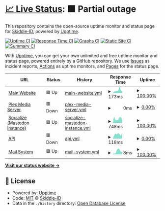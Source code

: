 # [📈 Live Status](https://status.skiddle.id): <!--live status--> **🟧 Partial outage**

This repository contains the open-source uptime monitor and status page for [Skiddle-ID](https://status.skiddle.id), powered by [Upptime](https://github.com/upptime/upptime).

[![Uptime CI](https://github.com/Skiddle-ID/monitoring/workflows/Uptime%20CI/badge.svg)](https://github.com/Skiddle-ID/monitoring/actions?query=workflow%3A%22Uptime+CI%22)
[![Response Time CI](https://github.com/Skiddle-ID/monitoring/workflows/Response%20Time%20CI/badge.svg)](https://github.com/Skiddle-ID/monitoring/actions?query=workflow%3A%22Response+Time+CI%22)
[![Graphs CI](https://github.com/Skiddle-ID/monitoring/workflows/Graphs%20CI/badge.svg)](https://github.com/Skiddle-ID/monitoring/actions?query=workflow%3A%22Graphs+CI%22)
[![Static Site CI](https://github.com/Skiddle-ID/monitoring/workflows/Static%20Site%20CI/badge.svg)](https://github.com/Skiddle-ID/monitoring/actions?query=workflow%3A%22Static+Site+CI%22)
[![Summary CI](https://github.com/Skiddle-ID/monitoring/workflows/Summary%20CI/badge.svg)](https://github.com/Skiddle-ID/monitoring/actions?query=workflow%3A%22Summary+CI%22)

With [Upptime](https://upptime.js.org), you can get your own unlimited and free uptime monitor and status page, powered entirely by a GitHub repository. We use [Issues](https://github.com/Skiddle-ID/monitoring/issues) as incident reports, [Actions](https://github.com/Skiddle-ID/monitoring/actions) as uptime monitors, and [Pages](https://status.skiddle.id) for the status page.

<!--start: status pages-->
<!-- This summary is generated by Upptime (https://github.com/upptime/upptime) -->
<!-- Do not edit this manually, your changes will be overwritten -->
<!-- prettier-ignore -->
| URL | Status | History | Response Time | Uptime |
| --- | ------ | ------- | ------------- | ------ |
| <img alt="" src="https://favicons.githubusercontent.com/skiddle.id" height="13"> [Main Website](https://skiddle.id) | 🟩 Up | [main-website.yml](https://github.com/Skiddle-ID/monitoring/commits/HEAD/history/main-website.yml) | <details><summary><img alt="Response time graph" src="./graphs/main-website/response-time-week.png" height="20"> 173ms</summary><br><a href="https://status.skiddle.id/history/main-website"><img alt="Response time 194" src="https://img.shields.io/endpoint?url=https%3A%2F%2Fraw.githubusercontent.com%2FSkiddle-ID%2Fmonitoring%2FHEAD%2Fapi%2Fmain-website%2Fresponse-time.json"></a><br><a href="https://status.skiddle.id/history/main-website"><img alt="24-hour response time 117" src="https://img.shields.io/endpoint?url=https%3A%2F%2Fraw.githubusercontent.com%2FSkiddle-ID%2Fmonitoring%2FHEAD%2Fapi%2Fmain-website%2Fresponse-time-day.json"></a><br><a href="https://status.skiddle.id/history/main-website"><img alt="7-day response time 173" src="https://img.shields.io/endpoint?url=https%3A%2F%2Fraw.githubusercontent.com%2FSkiddle-ID%2Fmonitoring%2FHEAD%2Fapi%2Fmain-website%2Fresponse-time-week.json"></a><br><a href="https://status.skiddle.id/history/main-website"><img alt="30-day response time 178" src="https://img.shields.io/endpoint?url=https%3A%2F%2Fraw.githubusercontent.com%2FSkiddle-ID%2Fmonitoring%2FHEAD%2Fapi%2Fmain-website%2Fresponse-time-month.json"></a><br><a href="https://status.skiddle.id/history/main-website"><img alt="1-year response time 194" src="https://img.shields.io/endpoint?url=https%3A%2F%2Fraw.githubusercontent.com%2FSkiddle-ID%2Fmonitoring%2FHEAD%2Fapi%2Fmain-website%2Fresponse-time-year.json"></a></details> | <details><summary><a href="https://status.skiddle.id/history/main-website">100.00%</a></summary><a href="https://status.skiddle.id/history/main-website"><img alt="All-time uptime 98.07%" src="https://img.shields.io/endpoint?url=https%3A%2F%2Fraw.githubusercontent.com%2FSkiddle-ID%2Fmonitoring%2FHEAD%2Fapi%2Fmain-website%2Fuptime.json"></a><br><a href="https://status.skiddle.id/history/main-website"><img alt="24-hour uptime 100.00%" src="https://img.shields.io/endpoint?url=https%3A%2F%2Fraw.githubusercontent.com%2FSkiddle-ID%2Fmonitoring%2FHEAD%2Fapi%2Fmain-website%2Fuptime-day.json"></a><br><a href="https://status.skiddle.id/history/main-website"><img alt="7-day uptime 100.00%" src="https://img.shields.io/endpoint?url=https%3A%2F%2Fraw.githubusercontent.com%2FSkiddle-ID%2Fmonitoring%2FHEAD%2Fapi%2Fmain-website%2Fuptime-week.json"></a><br><a href="https://status.skiddle.id/history/main-website"><img alt="30-day uptime 100.00%" src="https://img.shields.io/endpoint?url=https%3A%2F%2Fraw.githubusercontent.com%2FSkiddle-ID%2Fmonitoring%2FHEAD%2Fapi%2Fmain-website%2Fuptime-month.json"></a><br><a href="https://status.skiddle.id/history/main-website"><img alt="1-year uptime 98.07%" src="https://img.shields.io/endpoint?url=https%3A%2F%2Fraw.githubusercontent.com%2FSkiddle-ID%2Fmonitoring%2FHEAD%2Fapi%2Fmain-website%2Fuptime-year.json"></a></details>
| <img alt="" src="https://favicons.githubusercontent.com/88.99.217.2" height="13"> [Plex Media Server](http://88.99.217.2) | 🟥 Down | [plex-media-server.yml](https://github.com/Skiddle-ID/monitoring/commits/HEAD/history/plex-media-server.yml) | <details><summary><img alt="Response time graph" src="./graphs/plex-media-server/response-time-week.png" height="20"> 0ms</summary><br><a href="https://status.skiddle.id/history/plex-media-server"><img alt="Response time 281" src="https://img.shields.io/endpoint?url=https%3A%2F%2Fraw.githubusercontent.com%2FSkiddle-ID%2Fmonitoring%2FHEAD%2Fapi%2Fplex-media-server%2Fresponse-time.json"></a><br><a href="https://status.skiddle.id/history/plex-media-server"><img alt="24-hour response time 0" src="https://img.shields.io/endpoint?url=https%3A%2F%2Fraw.githubusercontent.com%2FSkiddle-ID%2Fmonitoring%2FHEAD%2Fapi%2Fplex-media-server%2Fresponse-time-day.json"></a><br><a href="https://status.skiddle.id/history/plex-media-server"><img alt="7-day response time 0" src="https://img.shields.io/endpoint?url=https%3A%2F%2Fraw.githubusercontent.com%2FSkiddle-ID%2Fmonitoring%2FHEAD%2Fapi%2Fplex-media-server%2Fresponse-time-week.json"></a><br><a href="https://status.skiddle.id/history/plex-media-server"><img alt="30-day response time 0" src="https://img.shields.io/endpoint?url=https%3A%2F%2Fraw.githubusercontent.com%2FSkiddle-ID%2Fmonitoring%2FHEAD%2Fapi%2Fplex-media-server%2Fresponse-time-month.json"></a><br><a href="https://status.skiddle.id/history/plex-media-server"><img alt="1-year response time 281" src="https://img.shields.io/endpoint?url=https%3A%2F%2Fraw.githubusercontent.com%2FSkiddle-ID%2Fmonitoring%2FHEAD%2Fapi%2Fplex-media-server%2Fresponse-time-year.json"></a></details> | <details><summary><a href="https://status.skiddle.id/history/plex-media-server">0.00%</a></summary><a href="https://status.skiddle.id/history/plex-media-server"><img alt="All-time uptime 76.19%" src="https://img.shields.io/endpoint?url=https%3A%2F%2Fraw.githubusercontent.com%2FSkiddle-ID%2Fmonitoring%2FHEAD%2Fapi%2Fplex-media-server%2Fuptime.json"></a><br><a href="https://status.skiddle.id/history/plex-media-server"><img alt="24-hour uptime 0.00%" src="https://img.shields.io/endpoint?url=https%3A%2F%2Fraw.githubusercontent.com%2FSkiddle-ID%2Fmonitoring%2FHEAD%2Fapi%2Fplex-media-server%2Fuptime-day.json"></a><br><a href="https://status.skiddle.id/history/plex-media-server"><img alt="7-day uptime 0.00%" src="https://img.shields.io/endpoint?url=https%3A%2F%2Fraw.githubusercontent.com%2FSkiddle-ID%2Fmonitoring%2FHEAD%2Fapi%2Fplex-media-server%2Fuptime-week.json"></a><br><a href="https://status.skiddle.id/history/plex-media-server"><img alt="30-day uptime 0.00%" src="https://img.shields.io/endpoint?url=https%3A%2F%2Fraw.githubusercontent.com%2FSkiddle-ID%2Fmonitoring%2FHEAD%2Fapi%2Fplex-media-server%2Fuptime-month.json"></a><br><a href="https://status.skiddle.id/history/plex-media-server"><img alt="1-year uptime 76.19%" src="https://img.shields.io/endpoint?url=https%3A%2F%2Fraw.githubusercontent.com%2FSkiddle-ID%2Fmonitoring%2FHEAD%2Fapi%2Fplex-media-server%2Fuptime-year.json"></a></details>
| <img alt="" src="https://favicons.githubusercontent.com/socialize.cyou" height="13"> [Socialize (Mastodon Instance)](https://socialize.cyou) | 🟩 Up | [socialize-mastodon-instance.yml](https://github.com/Skiddle-ID/monitoring/commits/HEAD/history/socialize-mastodon-instance.yml) | <details><summary><img alt="Response time graph" src="./graphs/socialize-mastodon-instance/response-time-week.png" height="20"> 748ms</summary><br><a href="https://status.skiddle.id/history/socialize-mastodon-instance"><img alt="Response time 925" src="https://img.shields.io/endpoint?url=https%3A%2F%2Fraw.githubusercontent.com%2FSkiddle-ID%2Fmonitoring%2FHEAD%2Fapi%2Fsocialize-mastodon-instance%2Fresponse-time.json"></a><br><a href="https://status.skiddle.id/history/socialize-mastodon-instance"><img alt="24-hour response time 775" src="https://img.shields.io/endpoint?url=https%3A%2F%2Fraw.githubusercontent.com%2FSkiddle-ID%2Fmonitoring%2FHEAD%2Fapi%2Fsocialize-mastodon-instance%2Fresponse-time-day.json"></a><br><a href="https://status.skiddle.id/history/socialize-mastodon-instance"><img alt="7-day response time 748" src="https://img.shields.io/endpoint?url=https%3A%2F%2Fraw.githubusercontent.com%2FSkiddle-ID%2Fmonitoring%2FHEAD%2Fapi%2Fsocialize-mastodon-instance%2Fresponse-time-week.json"></a><br><a href="https://status.skiddle.id/history/socialize-mastodon-instance"><img alt="30-day response time 853" src="https://img.shields.io/endpoint?url=https%3A%2F%2Fraw.githubusercontent.com%2FSkiddle-ID%2Fmonitoring%2FHEAD%2Fapi%2Fsocialize-mastodon-instance%2Fresponse-time-month.json"></a><br><a href="https://status.skiddle.id/history/socialize-mastodon-instance"><img alt="1-year response time 925" src="https://img.shields.io/endpoint?url=https%3A%2F%2Fraw.githubusercontent.com%2FSkiddle-ID%2Fmonitoring%2FHEAD%2Fapi%2Fsocialize-mastodon-instance%2Fresponse-time-year.json"></a></details> | <details><summary><a href="https://status.skiddle.id/history/socialize-mastodon-instance">100.00%</a></summary><a href="https://status.skiddle.id/history/socialize-mastodon-instance"><img alt="All-time uptime 99.96%" src="https://img.shields.io/endpoint?url=https%3A%2F%2Fraw.githubusercontent.com%2FSkiddle-ID%2Fmonitoring%2FHEAD%2Fapi%2Fsocialize-mastodon-instance%2Fuptime.json"></a><br><a href="https://status.skiddle.id/history/socialize-mastodon-instance"><img alt="24-hour uptime 100.00%" src="https://img.shields.io/endpoint?url=https%3A%2F%2Fraw.githubusercontent.com%2FSkiddle-ID%2Fmonitoring%2FHEAD%2Fapi%2Fsocialize-mastodon-instance%2Fuptime-day.json"></a><br><a href="https://status.skiddle.id/history/socialize-mastodon-instance"><img alt="7-day uptime 100.00%" src="https://img.shields.io/endpoint?url=https%3A%2F%2Fraw.githubusercontent.com%2FSkiddle-ID%2Fmonitoring%2FHEAD%2Fapi%2Fsocialize-mastodon-instance%2Fuptime-week.json"></a><br><a href="https://status.skiddle.id/history/socialize-mastodon-instance"><img alt="30-day uptime 100.00%" src="https://img.shields.io/endpoint?url=https%3A%2F%2Fraw.githubusercontent.com%2FSkiddle-ID%2Fmonitoring%2FHEAD%2Fapi%2Fsocialize-mastodon-instance%2Fuptime-month.json"></a><br><a href="https://status.skiddle.id/history/socialize-mastodon-instance"><img alt="1-year uptime 99.96%" src="https://img.shields.io/endpoint?url=https%3A%2F%2Fraw.githubusercontent.com%2FSkiddle-ID%2Fmonitoring%2FHEAD%2Fapi%2Fsocialize-mastodon-instance%2Fuptime-year.json"></a></details>
| <img alt="" src="https://favicons.githubusercontent.com/api.skiddle.id" height="13"> [API](https://api.skiddle.id) | 🟥 Down | [api.yml](https://github.com/Skiddle-ID/monitoring/commits/HEAD/history/api.yml) | <details><summary><img alt="Response time graph" src="./graphs/api/response-time-week.png" height="20"> 118ms</summary><br><a href="https://status.skiddle.id/history/api"><img alt="Response time 146" src="https://img.shields.io/endpoint?url=https%3A%2F%2Fraw.githubusercontent.com%2FSkiddle-ID%2Fmonitoring%2FHEAD%2Fapi%2Fapi%2Fresponse-time.json"></a><br><a href="https://status.skiddle.id/history/api"><img alt="24-hour response time 116" src="https://img.shields.io/endpoint?url=https%3A%2F%2Fraw.githubusercontent.com%2FSkiddle-ID%2Fmonitoring%2FHEAD%2Fapi%2Fapi%2Fresponse-time-day.json"></a><br><a href="https://status.skiddle.id/history/api"><img alt="7-day response time 118" src="https://img.shields.io/endpoint?url=https%3A%2F%2Fraw.githubusercontent.com%2FSkiddle-ID%2Fmonitoring%2FHEAD%2Fapi%2Fapi%2Fresponse-time-week.json"></a><br><a href="https://status.skiddle.id/history/api"><img alt="30-day response time 117" src="https://img.shields.io/endpoint?url=https%3A%2F%2Fraw.githubusercontent.com%2FSkiddle-ID%2Fmonitoring%2FHEAD%2Fapi%2Fapi%2Fresponse-time-month.json"></a><br><a href="https://status.skiddle.id/history/api"><img alt="1-year response time 146" src="https://img.shields.io/endpoint?url=https%3A%2F%2Fraw.githubusercontent.com%2FSkiddle-ID%2Fmonitoring%2FHEAD%2Fapi%2Fapi%2Fresponse-time-year.json"></a></details> | <details><summary><a href="https://status.skiddle.id/history/api">0.00%</a></summary><a href="https://status.skiddle.id/history/api"><img alt="All-time uptime 35.98%" src="https://img.shields.io/endpoint?url=https%3A%2F%2Fraw.githubusercontent.com%2FSkiddle-ID%2Fmonitoring%2FHEAD%2Fapi%2Fapi%2Fuptime.json"></a><br><a href="https://status.skiddle.id/history/api"><img alt="24-hour uptime 0.00%" src="https://img.shields.io/endpoint?url=https%3A%2F%2Fraw.githubusercontent.com%2FSkiddle-ID%2Fmonitoring%2FHEAD%2Fapi%2Fapi%2Fuptime-day.json"></a><br><a href="https://status.skiddle.id/history/api"><img alt="7-day uptime 0.00%" src="https://img.shields.io/endpoint?url=https%3A%2F%2Fraw.githubusercontent.com%2FSkiddle-ID%2Fmonitoring%2FHEAD%2Fapi%2Fapi%2Fuptime-week.json"></a><br><a href="https://status.skiddle.id/history/api"><img alt="30-day uptime 0.00%" src="https://img.shields.io/endpoint?url=https%3A%2F%2Fraw.githubusercontent.com%2FSkiddle-ID%2Fmonitoring%2FHEAD%2Fapi%2Fapi%2Fuptime-month.json"></a><br><a href="https://status.skiddle.id/history/api"><img alt="1-year uptime 35.98%" src="https://img.shields.io/endpoint?url=https%3A%2F%2Fraw.githubusercontent.com%2FSkiddle-ID%2Fmonitoring%2FHEAD%2Fapi%2Fapi%2Fuptime-year.json"></a></details>
| <img alt="" src="https://favicons.githubusercontent.com/skiddle.id" height="13"> [Mail System](https://skiddle.id) | 🟩 Up | [mail-system.yml](https://github.com/Skiddle-ID/monitoring/commits/HEAD/history/mail-system.yml) | <details><summary><img alt="Response time graph" src="./graphs/mail-system/response-time-week.png" height="20"> 8ms</summary><br><a href="https://status.skiddle.id/history/mail-system"><img alt="Response time 95" src="https://img.shields.io/endpoint?url=https%3A%2F%2Fraw.githubusercontent.com%2FSkiddle-ID%2Fmonitoring%2FHEAD%2Fapi%2Fmail-system%2Fresponse-time.json"></a><br><a href="https://status.skiddle.id/history/mail-system"><img alt="24-hour response time 6" src="https://img.shields.io/endpoint?url=https%3A%2F%2Fraw.githubusercontent.com%2FSkiddle-ID%2Fmonitoring%2FHEAD%2Fapi%2Fmail-system%2Fresponse-time-day.json"></a><br><a href="https://status.skiddle.id/history/mail-system"><img alt="7-day response time 8" src="https://img.shields.io/endpoint?url=https%3A%2F%2Fraw.githubusercontent.com%2FSkiddle-ID%2Fmonitoring%2FHEAD%2Fapi%2Fmail-system%2Fresponse-time-week.json"></a><br><a href="https://status.skiddle.id/history/mail-system"><img alt="30-day response time 8" src="https://img.shields.io/endpoint?url=https%3A%2F%2Fraw.githubusercontent.com%2FSkiddle-ID%2Fmonitoring%2FHEAD%2Fapi%2Fmail-system%2Fresponse-time-month.json"></a><br><a href="https://status.skiddle.id/history/mail-system"><img alt="1-year response time 95" src="https://img.shields.io/endpoint?url=https%3A%2F%2Fraw.githubusercontent.com%2FSkiddle-ID%2Fmonitoring%2FHEAD%2Fapi%2Fmail-system%2Fresponse-time-year.json"></a></details> | <details><summary><a href="https://status.skiddle.id/history/mail-system">100.00%</a></summary><a href="https://status.skiddle.id/history/mail-system"><img alt="All-time uptime 86.61%" src="https://img.shields.io/endpoint?url=https%3A%2F%2Fraw.githubusercontent.com%2FSkiddle-ID%2Fmonitoring%2FHEAD%2Fapi%2Fmail-system%2Fuptime.json"></a><br><a href="https://status.skiddle.id/history/mail-system"><img alt="24-hour uptime 100.00%" src="https://img.shields.io/endpoint?url=https%3A%2F%2Fraw.githubusercontent.com%2FSkiddle-ID%2Fmonitoring%2FHEAD%2Fapi%2Fmail-system%2Fuptime-day.json"></a><br><a href="https://status.skiddle.id/history/mail-system"><img alt="7-day uptime 100.00%" src="https://img.shields.io/endpoint?url=https%3A%2F%2Fraw.githubusercontent.com%2FSkiddle-ID%2Fmonitoring%2FHEAD%2Fapi%2Fmail-system%2Fuptime-week.json"></a><br><a href="https://status.skiddle.id/history/mail-system"><img alt="30-day uptime 100.00%" src="https://img.shields.io/endpoint?url=https%3A%2F%2Fraw.githubusercontent.com%2FSkiddle-ID%2Fmonitoring%2FHEAD%2Fapi%2Fmail-system%2Fuptime-month.json"></a><br><a href="https://status.skiddle.id/history/mail-system"><img alt="1-year uptime 86.61%" src="https://img.shields.io/endpoint?url=https%3A%2F%2Fraw.githubusercontent.com%2FSkiddle-ID%2Fmonitoring%2FHEAD%2Fapi%2Fmail-system%2Fuptime-year.json"></a></details>

<!--end: status pages-->

[**Visit our status website →**](https://status.skiddle.id)

## 📄 License

- Powered by: [Upptime](https://github.com/upptime/upptime)
- Code: [MIT](./LICENSE) © [Skiddle-ID](https://status.skiddle.id)
- Data in the `./history` directory: [Open Database License](https://opendatacommons.org/licenses/odbl/1-0/)
